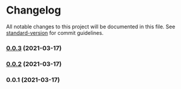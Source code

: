 # Changelog

All notable changes to this project will be documented in this file. See [standard-version](https://github.com/conventional-changelog/standard-version) for commit guidelines.

### [0.0.3](https://github.com/paulgureghian/NodeJS_Programs/compare/v0.0.2...v0.0.3) (2021-03-17)

### [0.0.2](https://github.com/paulgureghian/NodeJS_Programs/compare/v0.0.1...v0.0.2) (2021-03-17)

### 0.0.1 (2021-03-17)
